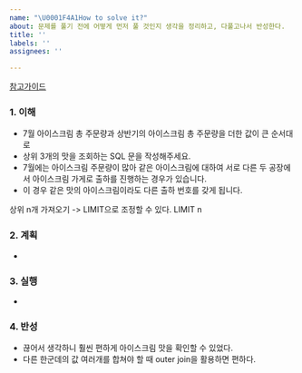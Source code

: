 ```yaml
---
name: "\U0001F4A1How to solve it?"
about: 문제를 풀기 전에 어떻게 먼저 풀 것인지 생각을 정리하고, 다풀고나서 반성한다.
title: ''
labels: ''
assignees: ''

---
```


[참고가이드](https://megaptera.notion.site/6-5f9b4105eb0748fd8f8baa631d92d6ea)

### 1. 이해
- 7월 아이스크림 총 주문량과 상반기의 아이스크림 총 주문량을 더한 값이 큰 순서대로 
- 상위 3개의 맛을 조회하는 SQL 문을 작성해주세요.
- 7월에는 아이스크림 주문량이 많아 같은 아이스크림에 대하여 서로 다른 두 공장에서 아이스크림 가게로 출하를 진행하는 경우가 있습니다. 
- 이 경우 같은 맛의 아이스크림이라도 다른 출하 번호를 갖게 됩니다.

상위 n개 가져오기 -> LIMIT으로 조정할 수 있다.
LIMIT n

### 2. 계획
- 

### 3. 실행
- 

### 4. 반성
- 끊어서 생각하니 훨씬 편하게 아이스크림 맛을 확인할 수 있었다.
- 다른 한군데의 값 여러개를 합쳐야 할 때 outer join을 활용하면 편하다.
